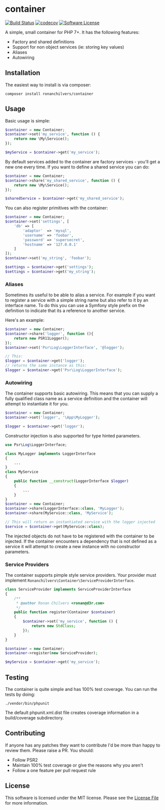 # container

[![Build Status](https://travis-ci.org/ronanchilvers/container.svg?branch=master)](https://travis-ci.org/ronanchilvers/container)
[![codecov](https://codecov.io/gh/ronanchilvers/container/branch/master/graph/badge.svg)](https://codecov.io/gh/ronanchilvers/container)
[![Software License](https://img.shields.io/badge/license-MIT-brightgreen.svg?style=flat-square)](LICENSE.md)

A simple, small container for PHP 7+. It has the following features:

* Factory and shared definitions
* Support for non object services (ie: storing key values)
* Aliases
* Autowiring

## Installation

The easiest way to install is via composer:

```
composer install ronanchilvers/container
```

## Usage

Basic usage is simple:

```php
$container = new Container;
$container->set('my_service', function () {
    return new \My\Service();
});

$myService = $container->get('my_service');
```

By default services added to the container are factory services - you'll get a new one every time. If you want to define
a shared service you can do:

```php
$container = new Container;
$container->share('my_shared_service', function () {
    return new \My\Service();
});

$sharedService = $container->get('my_shared_service');
```

You can also register primitives with the container:

```php
$container = new Container;
$container->set('settings', [
    'db' => [
        'adaptor'  => 'mysql',
        'username' => 'foobar',
        'password' => 'supersecret',
        'hostname' => '127.0.0.1'
    ]
]);
$container->set('my_string', 'foobar');

$settings = $container->get('settings');
$settings = $container->get('my_string');
```

### Aliases

Sometimes its useful to be able to alias a service. For example if you want to register a service with a simple string name but also refer to it by an interface name. To do this you can use a Symfony style prefix on the definition to indicate that its a reference to another service.

Here's an example:

```php
$container = new Container;
$container->share('logger', function (){
    return new PSR11Logger();
});
$container->set('Psr\Log\LoggerInterface', '@logger');

// This:
$logger = $container->get('logger');
// returns the same instance as this:
$logger = $container->get('Psr\Log\LoggerInterface');
```

### Autowiring

The container supports basic autowiring. This means that you can supply a fully qualified class name as a service definition and the container will attempt to instantiate it for you.

```php
$container = new Container;
$container->set('logger', '\App\MyLogger');

$logger = $container->get('logger');
```

Constructor injection is also supported for type hinted parameters.

```php
use Psr\Log\LoggerInterface;

class MyLogger implements LoggerInterface
{
    ...
}
class MyService
{
    public function __construct(LoggerInterface $logger)
    {
        ...
    }
}
$container = new Container;
$container->share(LoggerInterface::class, 'MyLogger');
$container->share(MyService::class, 'MyService');

// This will return an instantiated service with the logger injected
$service = $container->get(MyService::class);
```

The injected objects do not have to be registered with the container to be injected. If the container encounters a dependency that is not defined as a service it will attempt to create a new instance with no constructor parameters.

### Service Providers

The container supports pimple style service providers. Your provider must implement ```Ronanchilvers\Container\ServiceProviderInterface```.

```php
class ServiceProvider implements ServiceProviderInterface
{
    /**
     * @author Ronan Chilvers <ronan@d3r.com>
     */
    public function register(Container $container)
    {
        $container->set('my_service', function () {
            return new StdClass;
        });
    }
}

$container = new Container;
$container->register(new ServiceProvider);

$myService = $container->get('my_service');
```

## Testing

The container is quite simple and has 100% test coverage. You can run the tests by doing:

```
./vendor/bin/phpunit
```

The default phpunit.xml.dist file creates coverage information in a build/coverage subdirectory.

## Contributing

If anyone has any patches they want to contribute I'd be more than happy to review them. Please raise a PR. You should:

* Follow PSR2
* Maintain 100% test coverage or give the reasons why you aren't
* Follow a one feature per pull request rule

## License

This software is licensed under the MIT license. Please see the [License File](LICENSE.md) for more information.
